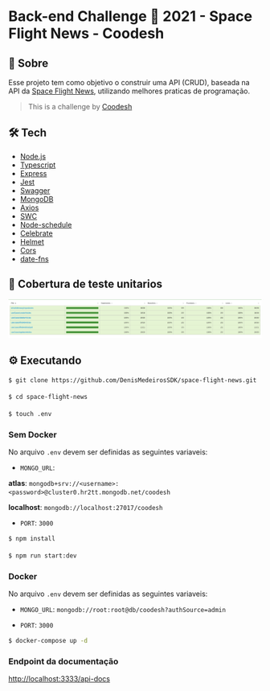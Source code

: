 # Back-end Challenge 🏅 2021 - Space Flight News - Coodesh

## 📝 Sobre

Esse projeto tem como objetivo o construir uma API (CRUD), baseada na API da
[Space Flight News](https://api.spaceflightnewsapi.net/v3/documentation),
utilizando melhores praticas de programação.

> This is a challenge by [Coodesh](https://coodesh.com/)

## 🛠 Tech

- [Node.js](https://nodejs.org/en/)
- [Typescript](https://www.typescriptlang.org/)
- [Express](http://expressjs.com/)
- [Jest](https://jestjs.io/pt-BR/)
- [Swagger](https://swagger.io/)
- [MongoDB](https://www.mongodb.com/)
- [Axios](https://www.npmjs.com/package/axios)
- [SWC](https://swc.rs/)
- [Node-schedule](https://www.npmjs.com/package/node-schedule)
- [Celebrate](https://www.npmjs.com/package/celebrate)
- [Helmet](https://www.npmjs.com/package/helmet)
- [Cors](https://www.npmjs.com/package/cors)
- [date-fns](https://www.npmjs.com/package/date-fns)

## 🚦 Cobertura de teste unitarios

![coverage jest](./docs/coverage_jest.png)

## ⚙️ Executando

```bash
$ git clone https://github.com/DenisMedeirosSDK/space-flight-news.git

$ cd space-flight-news

$ touch .env
```

### Sem Docker

No arquivo `.env` devem ser definidas as seguintes variaveis:

- `MONGO_URL`:

**atlas**: `mongodb+srv://<username>:<password>@cluster0.hr2tt.mongodb.net/coodesh`

**localhost**: `mongodb://localhost:27017/coodesh`

- `PORT`: `3000`

```bash
$ npm install

$ npm run start:dev
```

### Docker

No arquivo `.env` devem ser definidas as seguintes variaveis:

- `MONGO_URL`: `mongodb://root:root@db/coodesh?authSource=admin`

- `PORT`: `3000`

```bash
$ docker-compose up -d
```

### Endpoint da documentação

[http://localhost:3333/api-docs](http://localhost:3333/api-docs)
